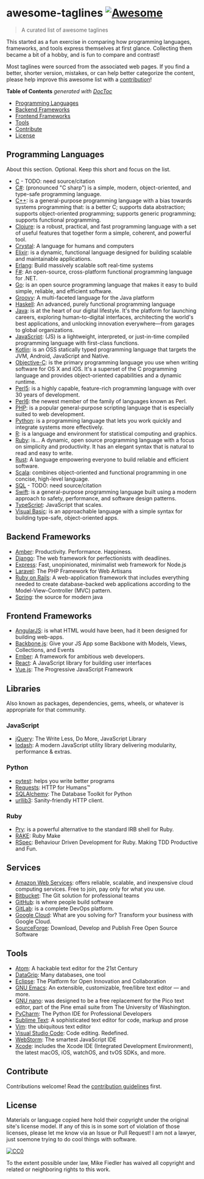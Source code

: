 # awesome-taglines [![Awesome](https://awesome.re/badge.svg)](https://awesome.re)

> A curated list of awesome taglines

This started as a fun exercise in comparing how programming languages, frameworks, and tools
express themselves at first glance.
Collecting them became a bit of a hobby, and is fun to compare and contrast!

Most taglines were sourced from the associated web pages. If you find a better, shorter version,
mistakes, or can help better categorize the content, please help improve this awesome list with
a [contribution](#contribute)!

<!-- START doctoc generated TOC please keep comment here to allow auto update -->
<!-- DON'T EDIT THIS SECTION, INSTEAD RE-RUN doctoc TO UPDATE -->
**Table of Contents**  *generated with [DocToc](https://github.com/thlorenz/doctoc)*

- [Programming Languages](#programming-languages)
- [Backend Frameworks](#backend-frameworks)
- [Frontend Frameworks](#frontend-frameworks)
- [Tools](#tools)
- [Contribute](#contribute)
- [License](#license)

<!-- END doctoc generated TOC please keep comment here to allow auto update -->

## Programming Languages

About this section. Optional. Keep this short and focus on the list.

- [C]() - TODO: need source/citation
- [C#](https://docs.microsoft.com/en-us/dotnet/csharp/): (pronounced "C sharp") is a simple, modern, object-oriented, and type-safe programming language.
- [C++](https://isocpp.org/): is a general-purpose programming language with a bias towards systems programming that: is a better C; supports data abstraction; supports object-oriented programming; supports generic programming; supports functional programming.
- [Clojure](https://clojure.org): is a robust, practical, and fast programming language with a set of useful features that together form a simple, coherent, and powerful tool.
- [Crystal](https://crystal-lang.org/): A language for humans and computers
- [Elixir](http://elixir-lang.org): is a dynamic, functional language designed for building scalable and maintainable applications.
- [Erlang](https://www.erlang.org): Build massively scalable soft real-time systems
- [F#](https://dotnet.microsoft.com/languages/fsharp): An open-source, cross-platform functional programming language for .NET.
- [Go](https://golang.org/): is an open source programming language that makes it easy to build simple, reliable, and efficient software.
- [Groovy](https://groovy-lang.org/): A multi-faceted language for the Java platform
- [Haskell](https://www.haskell.org): An advanced, purely functional programming language
- [Java](https://www.java.com/): is at the heart of our digital lifestyle. It's the platform for launching careers, exploring human-to-digital interfaces, architecting the world's best applications, and unlocking innovation everywhere—from garages to global organizations.
- [JavaScript](https://developer.mozilla.org/en-US/docs/Web/JavaScript): (JS) is a lightweight, interpreted, or just-in-time compiled programming language with first-class functions.
- [Kotlin](https://kotlinlang.org/): is an OSS statically typed programming language that targets the JVM, Android, JavaScript and Native.
- [Objective-C](https://developer.apple.com/library/archive/documentation/Cocoa/Conceptual/ProgrammingWithObjectiveC/Introduction/Introduction.html): is the primary programming language you use when writing software for OS X and iOS. It's a superset of the C programming language and provides object-oriented capabilities and a dynamic runtime.
- [Perl5](https://www.perl.org): is a highly capable, feature-rich programming language with over 30 years of development.
- [Perl6](https://www.perl6.org/): the newest member of the family of languages known as Perl.
- [PHP](https://www.php.net): is a popular general-purpose scripting language that is especially suited to web development.
- [Python](https://www.python.org/): is a programming language that lets you work quickly and integrate systems more effectively.
- [R](https://www.r-project.org): is a language and environment for statistical computing and graphics.
- [Ruby](https://www.ruby-lang.org/): is... A dynamic, open source programming language with a focus on simplicity and productivity. It has an elegant syntax that is natural to read and easy to write.
- [Rust](https://www.rust-lang.org/): A language empowering everyone to build reliable and efficient software.
- [Scala](https://www.scala-lang.org/): combines object-oriented and functional programming in one concise, high-level language.
- [SQL]() - TODO: need source/citation
- [Swift](https://swift.org/): is a general-purpose programming language built using a modern approach to safety, performance, and software design patterns.
- [TypeScript](https://www.typescriptlang.org/): JavaScript that scales.
- [Visual Basic](https://docs.microsoft.com/en-us/dotnet/visual-basic/): is an approachable language with a simple syntax for building type-safe, object-oriented apps.

## Backend Frameworks

- [Amber](https://amberframework.org/): Productivity. Performance. Happiness.
- [Django](https://www.djangoproject.com): The web framework for perfectionists with deadlines.
- [Express](https://expressjs.com/): Fast, unopinionated, minimalist web framework for Node.js
- [Laravel](https://laravel.com/): The PHP Framework for Web Artisans
- [Ruby on Rails](https://rubyonrails.org): A web-application framework that includes everything needed to create database-backed web applications according to the Model-View-Controller (MVC) pattern.
- [Spring](https://spring.io/): the source for modern java

## Frontend Frameworks

- [AngularJS](https://angularjs.org/): is what HTML would have been, had it been designed for building web-apps.
- [Backbone.js](https://backbonejs.org/): Give your JS App some Backbone with Models, Views, Collections, and Events
- [Ember](https://emberjs.com): A framework for ambitious web developers.
- [React](https://reactjs.org): A JavaScript library for building user interfaces
- [Vue.js](https://vuejs.org): The Progressive JavaScript Framework

## Libraries

Also known as packages, dependencies, gems, wheels, or whatever is appropriate for that community.

### JavaScript

- [jQuery](https://jquery.com): The Write Less, Do More, JavaScript Library
- [lodash](https://lodash.com/): A modern JavaScript utility library delivering modularity, performance & extras.

### Python

- [pytest](https://pytest.org/): helps you write better programs
- [Requests](https://2.python-requests.org/): HTTP for Humans™
- [SQLAlchemy](https://www.sqlalchemy.org): The Database Toolkit for Python
- [urllib3](https://urllib3.readthedocs.io/): Sanity-friendly HTTP client.

### Ruby

- [Pry](http://pryrepl.org/): is a powerful alternative to the standard IRB shell for Ruby.
- [RAKE](https://ruby.github.io/rake/): Ruby Make
- [RSpec](https://rspec.info/): Behaviour Driven Development for Ruby. Making TDD Productive and Fun.

## Services

- [Amazon Web Services](https://aws.amazon.com/): offers reliable, scalable, and inexpensive cloud computing services. Free to join, pay only for what you use.
- [Bitbucket](https://bitbucket.org/): The Git solution for professional teams
- [GitHub](https://github.com): is where people build software
- [GitLab](https://gitlab.com): is a complete DevOps platform.
- [Google Cloud](https://cloud.google.com): What are you solving for? Transform your business with Google Cloud.
- [SourceForge](https://sourceforge.net/): Download, Develop and Publish Free Open Source Software

## Tools

- [Atom](https://atom.io): A hackable text editor for the 21st Century
- [DataGrip](https://www.jetbrains.com/datagrip): Many databases, one tool
- [Eclipse](https://www.eclipse.org): The Platform for Open Innovation and Collaboration
- [GNU Emacs](https://www.gnu.org/software/emacs/): An extensible, customizable, free/libre text editor — and more.
- [GNU nano](https://www.nano-editor.org): was designed to be a free replacement for the Pico text editor, part of the Pine email suite from The University of Washington.
- [PyCharm](https://www.jetbrains.com/pycharm/): The Python IDE for Professional Developers
- [Sublime Text](https://www.sublimetext.com): A sophisticated text editor for code, markup and prose
- [Vim](https://www.vim.org/): the ubiquitous text editor
- [Visual Studio Code](https://code.visualstudio.com): Code editing. Redefined.
- [WebStorm](https://www.jetbrains.com/webstorm/): The smartest JavaScript IDE
- [Xcode](https://developer.apple.com/xcode/): includes the Xcode IDE (Integrated Development Environment), the latest macOS, iOS, watchOS, and tvOS SDKs, and more.

## Contribute

Contributions welcome! Read the [contribution guidelines](contributing.md) first.

## License

Materials or language copied here hold their copyright under the original site's license model.
If any of this is in some sort of violation of those licenses, please let me know via an
Issue or Pull Request! I am not a lawyer, just soemone trying to do cool things with software.

[![CC0](https://mirrors.creativecommons.org/presskit/buttons/88x31/svg/cc-zero.svg)](https://creativecommons.org/publicdomain/zero/1.0)

To the extent possible under law, Mike Fiedler has waived all copyright and
related or neighboring rights to this work.
